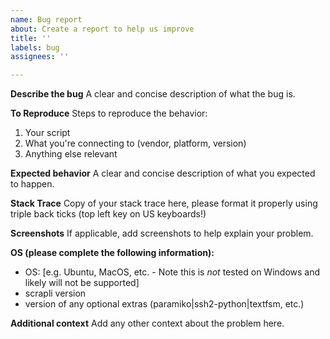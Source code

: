 ```yaml
---
name: Bug report
about: Create a report to help us improve
title: ''
labels: bug
assignees: ''

---
```


**Describe the bug**
A clear and concise description of what the bug is.

**To Reproduce**
Steps to reproduce the behavior:
1. Your script
2. What you're connecting to (vendor, platform, version)
3. Anything else relevant

**Expected behavior**
A clear and concise description of what you expected to happen.

**Stack Trace**
Copy of your stack trace here, please format it properly using triple back ticks (top left key on US keyboards!)

**Screenshots**
If applicable, add screenshots to help explain your problem.

**OS (please complete the following information):**
 - OS: [e.g. Ubuntu, MacOS, etc. - Note this is *not* tested on Windows and likely will not be supported]
 - scrapli version
 - version of any optional extras (paramiko|ssh2-python|textfsm, etc.)

**Additional context**
Add any other context about the problem here.
